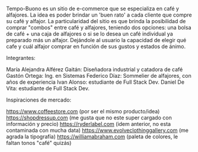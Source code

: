 Tempo-Buono es un sitio de e-commerce que se especializa en café y alfajores. La idea es poder brindar un 'buen rato' a cada cliente que compre su café y alfajor. La particularidad del sitio es que brinda la posibilidad de comprar "combos" entre café y alfajores, teniendo dos opciones: una bolsa de café + una caja de alfajores o si se lo desea un café individual ya preparado más un alfajor. Dejándole al usuario la capacidad de elegir qué cafe y cuál alfajor comprar en función de sus gustos y estados de ánimo.

Integrantes:

María Alejandra Alférez Gaitán: Diseñadora industrial y catadora de café
Gastón Ortega: Ing. en Sistemas
Federico Díaz: Sommelier de alfajores, con años de experiencia
Ivan Alonso: estudiante de Full Stack Dev.
Daniel De Vita: estudiante de Full Stack Dev.

Inspiraciones de mercado:

https://www.coffeestore.com (por ser el mismo producto/idea)
https://shopdressup.com (me gusta que no este super cargado con información y precio)
https://ryderlabel.com (idem anterior, no esta contaminada con mucha data)
https://www.evolveclothinggallery.com (me agrada la tipografía)
https://williamabraham.com (paleta de colores, le faltan tonos "café" quizás)